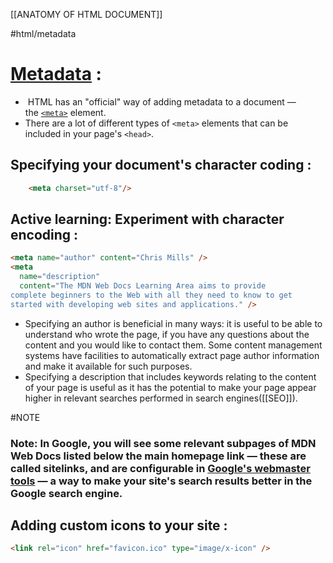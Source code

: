 [[ANATOMY OF HTML DOCUMENT]]

#html/metadata

# [Metadata](https://developer.mozilla.org/en-US/docs/Learn/HTML/Introduction_to_HTML/The_head_metadata_in_HTML#metadata_the_meta_element) :
 -  HTML has an "official" way of adding metadata to a document — the [`<meta>`](https://developer.mozilla.org/en-US/docs/Web/HTML/Element/meta) element.
 - There are a lot of different types of `<meta>` elements that can be included in your page's `<head>`. 

## Specifying your document's character coding :
```html
	<meta charset="utf-8"/>
```

## Active learning: Experiment with character encoding :
```html
<meta name="author" content="Chris Mills" />
<meta
  name="description"
  content="The MDN Web Docs Learning Area aims to provide
complete beginners to the Web with all they need to know to get
started with developing web sites and applications." />
```
- Specifying an author is beneficial in many ways: it is useful to be able to understand who wrote the page, if you have any questions about the content and you would like to contact them. Some content management systems have facilities to automatically extract page author information and make it available for such purposes.
- Specifying a description that includes keywords relating to the content of your page is useful as it has the potential to make your page appear higher in relevant searches performed in search engines([[SEO]]).

#NOTE
### **Note:** In Google, you will see some relevant subpages of MDN Web Docs listed below the main homepage link — these are called sitelinks, and are configurable in [Google's webmaster tools](https://search.google.com/search-console/about?hl=en) — a way to make your site's search results better in the Google search engine.

## Adding custom icons to your site :
```html
<link rel="icon" href="favicon.ico" type="image/x-icon" />
```
